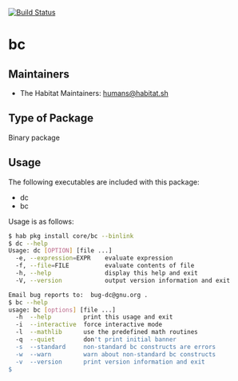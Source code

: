 [![Build Status](https://dev.azure.com/chefcorp-partnerengineering/Chef%20Base%20Plans/_apis/build/status/chef-base-plans.bc?branchName=master)](https://dev.azure.com/chefcorp-partnerengineering/Chef%20Base%20Plans/_build/latest?definitionId=76&branchName=master)

# bc

## Maintainers

* The Habitat Maintainers: <humans@habitat.sh>

## Type of Package

Binary package

## Usage

The following executables are included with this package:

* dc
* bc

Usage is as follows:

```bash
$ hab pkg install core/bc --binlink
$ dc --help
Usage: dc [OPTION] [file ...]
  -e, --expression=EXPR    evaluate expression
  -f, --file=FILE          evaluate contents of file
  -h, --help               display this help and exit
  -V, --version            output version information and exit

Email bug reports to:  bug-dc@gnu.org .
$ bc --help
usage: bc [options] [file ...]
  -h  --help         print this usage and exit
  -i  --interactive  force interactive mode
  -l  --mathlib      use the predefined math routines
  -q  --quiet        don't print initial banner
  -s  --standard     non-standard bc constructs are errors
  -w  --warn         warn about non-standard bc constructs
  -v  --version      print version information and exit
$ 
```
